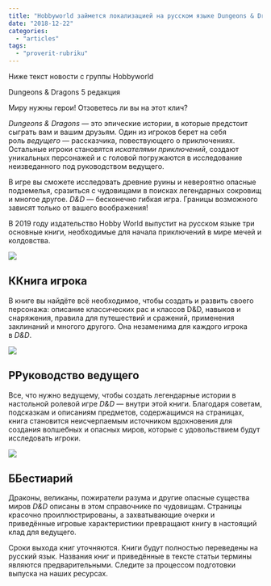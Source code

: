 ```yaml
---
title: "Hobbyworld займется локализацией на русском языке Dungeons & Dragons 5ed"
date: "2018-12-22"
categories: 
  - "articles"
tags: 
  - "proverit-rubriku"
---
```


Ниже текст новости с группы Hobbyworld

Dungeons & Dragons 5 редакция

Миру нужны герои! Отзоветесь ли вы на этот клич?

_Dungeons & Dragons_ — это эпические истории, в которые предстоит сыграть вам и вашим друзьям. Один из игроков берет на себя роль _ведущего_ — рассказчика, повествующего о приключениях. Остальные игроки становятся _искателями приключений_, создают уникальных персонажей и с головой погружаются в исследование неизведанного под руководством ведущего.

В игре вы сможете исследовать древние руины и невероятно опасные подземелья, сразиться с чудовищами в поисках легендарных сокровищ и многое другое. _D&D_ — бесконечно гибкая игра. Границы возможного зависят только от вашего воображения!

В 2019 году издательство Hobby World выпустит на русском языке три основные книги, необходимые для начала приключений в мире мечей и колдовства.

![](https://sun1-3.userapi.com/c852320/v852320360/736c9/O21T219rYyc.jpg)

## ККнига игрока

В книге вы найдёте всё необходимое, чтобы создать и развить своего персонажа: описание классических рас и классов D&D, навыков и снаряжения, правила для путешествий и сражений, применения заклинаний и многого другого. Она незаменима для каждого игрока в _D&D_.

![](https://sun1-8.userapi.com/c852320/v852320360/736e5/0p46bBa7J_8.jpg)

## РРуководство ведущего

Все, что нужно ведущему, чтобы создать легендарные истории в настольной ролевой игре _D&D_ — внутри этой книги. Благодаря советам, подсказкам и описаниям предметов, содержащимся на страницах, книга становится неисчерпаемым источником вдохновения для создания волшебных и опасных миров, которые с удовольствием будут исследовать игроки.

![](https://sun1-3.userapi.com/c852320/v852320360/736ee/bI71uvSVL3I.jpg)

## ББестиарий

Драконы, великаны, пожиратели разума и другие опасные существа миров _D&D_ описаны в этом справочнике по чудовищам. Страницы красочно проиллюстрированы, а захватывающие очерки и приведённые игровые характеристики превращают книгу в настоящий клад для ведущего.

Сроки выхода книг уточняются. Книги будут полностью переведены на русский язык. Названия книг и приведённые в тексте статьи термины являются предварительными. Следите за процессом подготовки выпуска на наших ресурсах.
